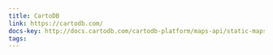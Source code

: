 ```yaml
---
title: CartoDB
link: https://cartodb.com/
docs-key: http://docs.cartodb.com/cartodb-platform/maps-api/static-maps-api/
tags:
---
```

